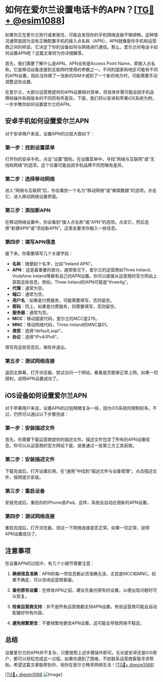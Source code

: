 # 如何在爱尔兰设置电话卡的APN？[[TG💪+ @esim1088](https://t.me/s/esim1088)]

如果你正在爱尔兰旅行或者居住，可能会发现你的手机网络连接不够顺畅。这种情况通常是因为没有正确配置手机的接入点名称（APN）。APN就像是你手机和运营商之间的桥梁，它决定了你的设备如何与网络进行通信。那么，爱尔兰的电话卡如何设置APN呢？这篇文章将为你详细解答。

首先，我们需要了解什么是APN。APN全称是Access Point Name，即接入点名称。它是移动设备连接到互联网时使用的参数之一。不同的国家和地区可能有不同的APN设置，因此当你换了一张新的SIM卡或到了一个新的地方时，可能需要手动调整这些设置。

在爱尔兰，大部分运营商提供的APN设置相对简单，但具体步骤可能会因手机品牌和操作系统版本的不同而有所差异。下面，我们将以安卓和苹果iOS系统为例，一步步教你如何设置爱尔兰的APN。

## 安卓手机如何设置爱尔兰APN

对于安卓用户来说，设置APN的过程大致如下：

### 第一步：找到设置菜单
打开你的安卓手机，点击“设置”图标。在设置菜单中，寻找“网络与互联网”或“无线和网络”的选项。这个位置可能会因手机品牌不同而略有差异。

### 第二步：选择移动网络
进入“网络与互联网”后，你会看到一个名为“移动网络”或“蜂窝数据”的选项。点击它，进入移动网络设置界面。

### 第三步：添加新APN
在移动网络设置中，你会看到“接入点名称”或“APN”的选项。点击它，然后选择“新建APN”或“添加新APN”。这里会要求你输入一些信息。

### 第四步：填写APN信息
接下来，你需要填写几个关键字段：
- **名称**：随便起个名字，比如“Ireland APN”。
- **APN**：这是最重要的部分。通常情况下，爱尔兰的运营商如Three Ireland、Vodafone Ireland等都有自己的APN设置。你可以直接从运营商的官方网站上获取这些信息。例如，Three Ireland的APN可能是“three4g”。
- **代理**：通常为空。
- **端口**：通常为空。
- **用户名**：如果是付费服务，可能需要填写，否则留空。
- **密码**：同上，如果是付费服务，则需要填写，否则留空。
- **服务器**：通常为空。
- **MCC**：移动国家代码，爱尔兰的MCC是276。
- **MNC**：移动网络代码，Three Ireland的MNC是01。
- **类型**：选择“default,supl”。
- **协议**：选择“IPv4/IPv6”。

填写完这些信息后，保存并退出。

### 第五步：测试网络连接
返回主屏幕，打开浏览器，尝试访问一个网站，看看是否能够正常上网。如果一切顺利，说明APN设置成功了。

## iOS设备如何设置爱尔兰APN

对于苹果用户来说，设置APN的过程稍微复杂一些，因为iOS系统的限制较多。不过，仍然可以通过以下步骤完成：

### 第一步：安装描述文件
首先，你需要下载运营商提供的描述文件。描述文件包含了所有的APN设置信息。你可以从运营商的官方网站下载，或者通过一些第三方工具获取。

### 第二步：安装描述文件
下载完成后，打开设置应用，在“通用”中找到“描述文件与设备管理”。点击描述文件，按照提示安装。

### 第三步：重启设备
安装完成后，重启你的iPhone或iPad。这样，系统会自动应用新的APN设置。

### 第四步：测试网络连接
重启完成后，打开浏览器，测试一下网络连接是否正常。如果一切正常，说明APN设置成功了。

## 注意事项

在设置APN的过程中，有几个小细节需要注意：

1. **确保信息准确**：APN的每一项信息都必须准确无误，尤其是MCC和MNC。如果不确定，可以咨询运营商客服。
   
2. **备份原有设置**：在修改APN之前，建议先备份原有的设置，以便出现问题时可以恢复。

3. **检查运营商支持**：并不是所有运营商都支持APN设置，有些运营商可能会自动配置好所有内容。

4. **避免频繁更改**：不要频繁地更改APN设置，这可能会导致网络不稳定。

## 总结

设置爱尔兰的APN并不复杂，只要按照上述步骤操作即可。无论是安卓还是iOS用户，都可以轻松完成这一过程。如果你遇到了困难，不妨联系运营商客服寻求帮助。希望这篇文章能帮到你，祝你在爱尔兰畅享网络生活！[[TG💪+ @esim1088](https://t.me/s/esim1088)]

[[TG💪+ @esim1088](https://t.me/s/esim1088) ![Image](https://i.postimg.cc/4NQfJmqS/Snipaste-2025-05-13-00-14-12.png)]